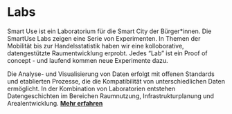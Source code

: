 # Labs

Smart Use ist ein Laboratorium für die Smart City der Bürger*innen. Die SmartUse Labs zeigen eine Serie von Experimenten. In Themen der Mobilität bis zur Handelsstatistik haben wir eine kolloborative, datengestützte Raumentwicklung erprobt. Jedes “Lab” ist ein Proof of concept - und laufend kommen neue Experimente dazu.

Die Analyse- und Visualisierung von Daten erfolgt mit offenen Standards und etablierten Prozesse, die die Kompatibilität von unterschiedlichen Daten ermöglicht. In der Kombination von Laboratorien entstehen Datengeschichten im Bereichen Raumnutzung, Infrastrukturplanung und Arealentwicklung.
**[ Mehr&nbsp;erfahren](/studies)**
